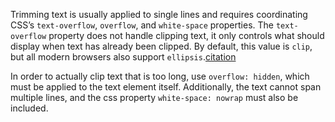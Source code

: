 Trimming text is usually applied to single lines and requires coordinating CSS’s `text-overflow`, `overflow`, and `white-space` properties. The `text-overflow` property does not handle clipping text, it only controls what should display when text has already been clipped. By default, this value is `clip`, but all modern browsers also support `ellipsis`.[citation](https://developer.mozilla.org/en-US/docs/Web/CSS/text-overflow)

In order to actually clip text that is too long, use `overflow: hidden`, which must be applied to the text element itself. Additionally, the text cannot span multiple lines, and the css property `white-space: nowrap` must also be included.
